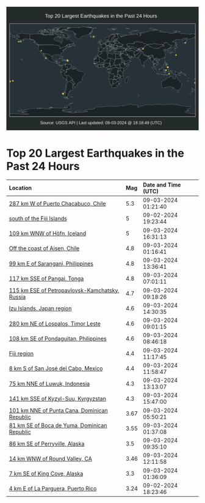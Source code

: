 ![Map](./map.png)

# Top 20 Largest Earthquakes in the Past 24 Hours

| Location | Mag | Date and Time (UTC) |
|:---|:---|:---|
| [287 km W of Puerto Chacabuco, Chile](https://earthquake.usgs.gov/earthquakes/eventpage/us6000npej) | 5.3 | 09-03-2024 01:21:40 |
| [south of the Fiji Islands](https://earthquake.usgs.gov/earthquakes/eventpage/us6000npcu) | 5 | 09-02-2024 19:23:44 |
| [109 km WNW of Höfn, Iceland](https://earthquake.usgs.gov/earthquakes/eventpage/us6000npik) | 5 | 09-03-2024 16:31:13 |
| [Off the coast of Aisen, Chile](https://earthquake.usgs.gov/earthquakes/eventpage/us6000npeh) | 4.8 | 09-03-2024 01:16:41 |
| [99 km E of Sarangani, Philippines](https://earthquake.usgs.gov/earthquakes/eventpage/us6000npha) | 4.8 | 09-03-2024 13:36:41 |
| [117 km SSE of Pangai, Tonga](https://earthquake.usgs.gov/earthquakes/eventpage/us6000npfy) | 4.8 | 09-03-2024 07:01:11 |
| [115 km ESE of Petropavlovsk-Kamchatsky, Russia](https://earthquake.usgs.gov/earthquakes/eventpage/us6000npgd) | 4.7 | 09-03-2024 09:18:26 |
| [Izu Islands, Japan region](https://earthquake.usgs.gov/earthquakes/eventpage/us6000nphc) | 4.6 | 09-03-2024 14:30:35 |
| [280 km NE of Lospalos, Timor Leste](https://earthquake.usgs.gov/earthquakes/eventpage/us6000npgb) | 4.6 | 09-03-2024 09:01:15 |
| [108 km SE of Pondaguitan, Philippines](https://earthquake.usgs.gov/earthquakes/eventpage/us6000npg5) | 4.6 | 09-03-2024 08:46:18 |
| [Fiji region](https://earthquake.usgs.gov/earthquakes/eventpage/us6000npgt) | 4.4 | 09-03-2024 11:17:45 |
| [8 km S of San José del Cabo, Mexico](https://earthquake.usgs.gov/earthquakes/eventpage/us6000nph0) | 4.4 | 09-03-2024 11:58:47 |
| [75 km NNE of Luwuk, Indonesia](https://earthquake.usgs.gov/earthquakes/eventpage/us6000nph8) | 4.3 | 09-03-2024 13:13:07 |
| [141 km SSE of Kyzyl-Suu, Kyrgyzstan](https://earthquake.usgs.gov/earthquakes/eventpage/us6000npic) | 4.3 | 09-03-2024 15:47:00 |
| [101 km NNE of Punta Cana, Dominican Republic](https://earthquake.usgs.gov/earthquakes/eventpage/pr2024247001) | 3.67 | 09-03-2024 05:50:21 |
| [81 km SE of Boca de Yuma, Dominican Republic](https://earthquake.usgs.gov/earthquakes/eventpage/pr2024247000) | 3.55 | 09-03-2024 01:37:08 |
| [86 km SE of Perryville, Alaska](https://earthquake.usgs.gov/earthquakes/eventpage/ak024bcnb5b2) | 3.5 | 09-03-2024 09:35:10 |
| [14 km WNW of Round Valley, CA](https://earthquake.usgs.gov/earthquakes/eventpage/nc75056881) | 3.46 | 09-03-2024 12:11:58 |
| [7 km SE of King Cove, Alaska](https://earthquake.usgs.gov/earthquakes/eventpage/us6000npem) | 3.3 | 09-03-2024 01:36:09 |
| [4 km E of La Parguera, Puerto Rico](https://earthquake.usgs.gov/earthquakes/eventpage/pr71459123) | 3.24 | 09-02-2024 18:23:46 |
